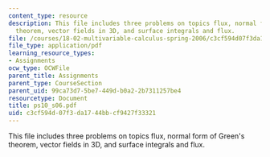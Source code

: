 ```yaml
---
content_type: resource
description: This file includes three problems on topics flux, normal form of Green's
  theorem, vector fields in 3D, and surface integrals and flux.
file: /courses/18-02-multivariable-calculus-spring-2006/c3cf594d07f3da1744bbcf9427f33321_ps10_s06.pdf
file_type: application/pdf
learning_resource_types:
- Assignments
ocw_type: OCWFile
parent_title: Assignments
parent_type: CourseSection
parent_uid: 99ca73d7-5be7-449d-b0a2-2b7311257be4
resourcetype: Document
title: ps10_s06.pdf
uid: c3cf594d-07f3-da17-44bb-cf9427f33321
---
```

This file includes three problems on topics flux, normal form of Green's theorem, vector fields in 3D, and surface integrals and flux.

